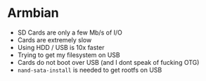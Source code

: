 # Armbian

- SD Cards are only a few Mb/s of I/O
- Cards are extremely slow
- Using HDD / USB is 10x faster
- Trying to get my filesystem on USB
- Cards do not boot over USB (and I dont speak of fucking OTG)
- `nand-sata-install` is needed to get rootfs on USB
